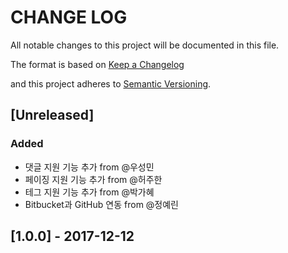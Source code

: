 # CHANGE LOG
All notable changes to this project will be documented in this file.

The format is based on [Keep a Changelog](http://keepachangelog.com/en/1.0.0/)

and this project adheres to [Semantic Versioning](http://semver.org/spec/v2.0.0.html).

## [Unreleased]
### Added
- 댓글 지원 기능 추가 from @우성민
- 페이징 지원 기능 추가 from @허주한
- 테그 지원 기능 추가 from @박가혜
- Bitbucket과 GitHub 연동 from @정예린


## [1.0.0] - 2017-12-12



